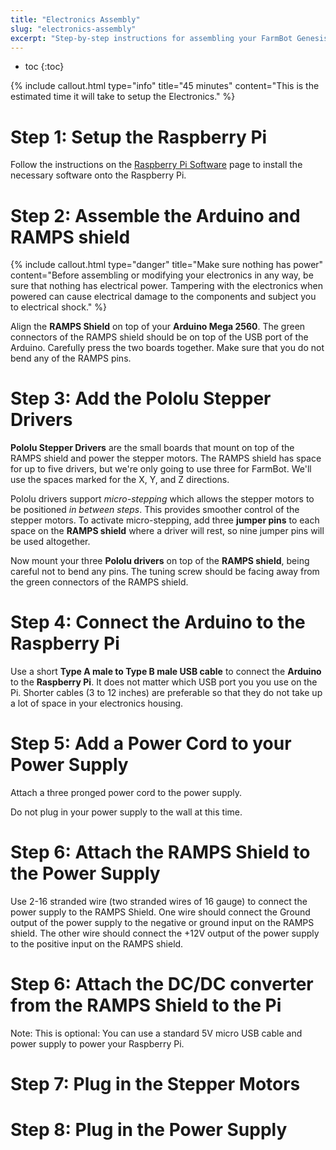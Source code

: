 ```yaml
---
title: "Electronics Assembly"
slug: "electronics-assembly"
excerpt: "Step-by-step instructions for assembling your FarmBot Genesis V0.7 Electronics"
---
```


* toc
{:toc}


{%
include callout.html
type="info"
title="45 minutes"
content="This is the estimated time it will take to setup the Electronics."
%}



# Step 1: Setup the Raspberry Pi

Follow the instructions on the [Raspberry Pi Software](../V0.8-Software-Setup/raspberry-pi-controller.md) page to install the necessary software onto the Raspberry Pi.

# Step 2: Assemble the Arduino and RAMPS shield



{%
include callout.html
type="danger"
title="Make sure nothing has power"
content="Before assembling or modifying your electronics in any way, be sure that nothing has electrical power. Tampering with the electronics when powered can cause electrical damage to the components and subject you to electrical shock."
%}

Align the **RAMPS Shield** on top of your **Arduino Mega 2560**. The green connectors of the RAMPS shield should be on top of the USB port of the Arduino. Carefully press the two boards together. Make sure that you do not bend any of the RAMPS pins.

# Step 3: Add the Pololu Stepper Drivers

**Pololu Stepper Drivers** are the small boards that mount on top of the RAMPS shield and power the stepper motors. The RAMPS shield has space for up to five drivers, but we're only going to use three for FarmBot. We'll use the spaces marked for the X, Y, and Z directions.

Pololu drivers support *micro-stepping* which allows the stepper motors to be positioned *in between steps*. This provides smoother control of the stepper motors. To activate micro-stepping, add three **jumper pins** to each space on the **RAMPS shield** where a driver will rest, so nine jumper pins will be used altogether.

Now mount your three **Pololu drivers** on top of the **RAMPS shield**, being careful not to bend any pins. The tuning screw should be facing away from the green connectors of the RAMPS shield.

# Step 4: Connect the Arduino to the Raspberry Pi

Use a short **Type A male to Type B male USB cable** to connect the **Arduino** to the **Raspberry Pi**. It does not matter which USB port you you use on the Pi. Shorter cables (3 to 12 inches) are preferable so that they do not take up a lot of space in your electronics housing.

# Step 5: Add a Power Cord to your Power Supply

Attach a three pronged power cord to the power supply.

Do not plug in your power supply to the wall at this time.

# Step 6: Attach the RAMPS Shield to the Power Supply

Use 2-16 stranded wire (two stranded wires of 16 gauge) to connect the power supply to the RAMPS Shield. One wire should connect the Ground output of the power supply to the negative or ground input on the RAMPS shield. The other wire should connect the +12V output of the power supply to the positive input on the RAMPS shield.

# Step 6: Attach the DC/DC converter from the RAMPS Shield to the Pi

Note: This is optional: You can use a standard 5V micro USB cable and power supply to power your Raspberry Pi.

# Step 7: Plug in the Stepper Motors



# Step 8: Plug in the Power Supply

